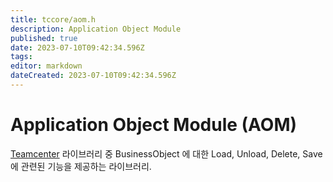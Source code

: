 ```yaml
---
title: tccore/aom.h
description: Application Object Module
published: true
date: 2023-07-10T09:42:34.596Z
tags: 
editor: markdown
dateCreated: 2023-07-10T09:42:34.596Z
---
```


# Application Object Module (AOM)
[Teamcenter](/ko/Teamcenter) 라이브러리 중 BusinessObject 에 대한 Load, Unload, Delete, Save에 관련된 기능을 제공하는 라이브러리.